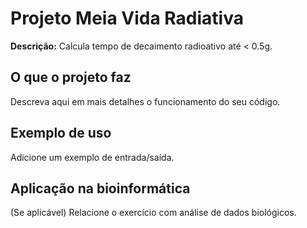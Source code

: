 # Projeto Meia Vida Radiativa

**Descrição:** Calcula tempo de decaimento radioativo até < 0.5g.

## O que o projeto faz
Descreva aqui em mais detalhes o funcionamento do seu código.

## Exemplo de uso
Adicione um exemplo de entrada/saída.

## Aplicação na bioinformática
(Se aplicável) Relacione o exercício com análise de dados biológicos.
